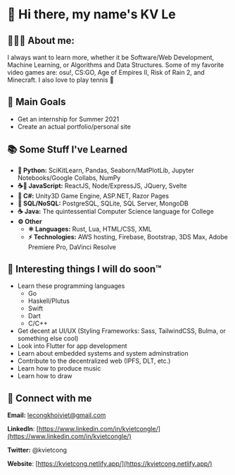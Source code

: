 # 👋 Hi there, my name's KV Le

## 👨🏻‍💻 About me:

I always want to learn more, whether it be Software/Web Development, Machine Learning,
or Algorithms and Data Structures. Some of my favorite video games are: osu!, CS:GO,
Age of Empires II, Risk of Rain 2, and Minecraft. I also love to play tennis 🎾

## 🥇 Main Goals

- Get an internship for Summer 2021
- Create an actual portfolio/personal site

## 📚 Some Stuff I've Learned

- **🐍 Python:** SciKitLearn, Pandas, Seaborn/MatPlotLib,
Jupyter Notebooks/Google Collabs, NumPy
- **☕📜 JavaScript:** ReactJS, Node/ExpressJS, JQuery, Svelte
- **🎼 C#:** Unity3D Game Engine, ASP.NET, Razor Pages
- **💾 SQL/NoSQL:** PostgreSQL, SQLite, SQL Server, MongoDB
- **☕ Java:** The quintessential Computer Science language for College
- **⚙ Other**
  - **⚛ Languages:** Rust, Lua, HTML/CSS, XML
  - **⚡ Technologies:** AWS hosting, Firebase, Bootstrap, 3DS Max,
Adobe Premiere Pro, DaVinci Resolve

## 📅 Interesting things I will do soon:tm:

- Learn these programming languages
  - Go
  - Haskell/Plutus
  - Swift
  - Dart
  - C/C++
- Get decent at UI/UX (Styling Frameworks: Sass, TailwindCSS, Bulma,
or something else cool)
- Look into Flutter for app development
- Learn about embedded systems and system adminstration
- Contribute to the decentralized web (IPFS, DLT, etc.)
- Learn how to produce music
- Learn how to draw

## 🔌 Connect with me
**Email:** lecongkhoiviet@gmail.com

**LinkedIn**:
[https://www.linkedin.com/in/kvietcongle/](https://www.linkedin.com/in/kvietcongle/)

**Twitter:** @kvietcong

**Website**: [https://kvietcong.netlify.app/](https://kvietcong.netlify.app/)
